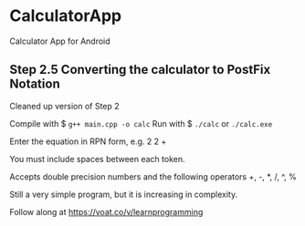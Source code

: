 # CalculatorApp
Calculator App for Android

## Step 2.5 Converting the calculator to PostFix Notation

Cleaned up version of Step 2

Compile with $ `g++ main.cpp -o calc`
Run with $ `./calc` or `./calc.exe`

Enter the equation in RPN form, e.g. 2 2 +

You must include spaces between each token.

Accepts double precision numbers and the following operators +, -, *, /, ^, %

Still a very simple program, but it is increasing in complexity.

Follow along at https://voat.co/v/learnprogramming
